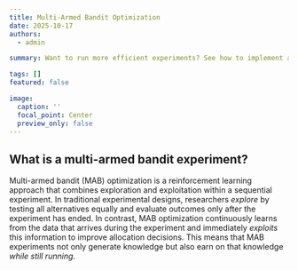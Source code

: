 ```yaml
---
title: Multi-Armed Bandit Optimization
date: 2025-10-17
authors:
  - admin

summary: Want to run more efficient experiments? See how to implement adaptive randomization in sequential experimental setups.

tags: []
featured: false

image:
  caption: ''
  focal_point: Center
  preview_only: false
---
```


## What is a multi-armed bandit experiment?
Multi-armed bandit (MAB) optimization is a reinforcement learning approach that combines exploration and exploitation within a sequential experiment. In traditional experimental designs, researchers *explore* by testing all alternatives equally and evaluate outcomes only after the experiment has ended. In contrast, MAB optimization continuously learns from the data that arrives during the experiment and immediately *exploits* this information to improve allocation decisions. This means that MAB experiments not only generate knowledge but also earn on that knowledge *while still running*.



